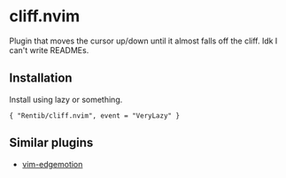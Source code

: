 # cliff.nvim

Plugin that moves the cursor up/down until it almost falls off the cliff.
Idk I can't write READMEs.

## Installation

Install using lazy or something.

    { "Rentib/cliff.nvim", event = "VeryLazy" }

## Similar plugins

- [vim-edgemotion](https://github.com/haya14busa/vim-edgemotion)
